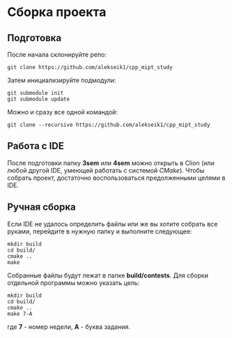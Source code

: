 # Сборка проекта
## Подготовка
После начала склонируйте репо:
```
git clone https://github.com/alekseik1/cpp_mipt_study
```
Затем инициализируйте подмодули:
```
git submodule init
git submodule update
```
Можно и сразу все одной командой:
```
git clone --recursive https://github.com/alekseik1/cpp_mipt_study
```
## Работа с IDE
После подготовки папку **3sem** или **4sem** можно открыть в Clion
(или любой другой IDE, умеющей работать с системой _CMake_).
Чтобы собрать проект, достаточно воспользоваться предолженными целями в IDE.
## Ручная сборка
Если IDE не удалось определить файлы или же вы хотите собрать все руками, перейдите в нужную папку и выполните следующее:
```
mkdir build
cd build/
cmake ..
make
```
Собранные файлы будут лежат в папке **build/contests**.
Для сборки отдельной программы можно указать цель:
```
mkdir build
cd build/
cmake ..
make 7-A
```
где **7** - номер недели, **A** - буква задания.
